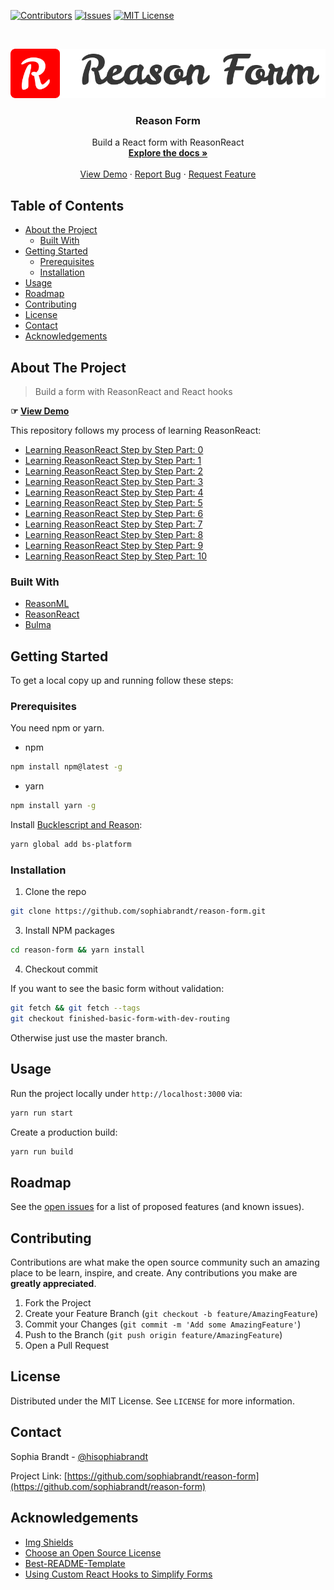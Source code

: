 <!-- PROJECT SHIELDS -->

[![Contributors][contributors-shield]][contributors-url]
[![Issues][issues-shield]][issues-url]
[![MIT License][license-shield]][license-url]

<!-- PROJECT LOGO -->
<br />
<p align="center">
  <a href="https://github.com/sophiabrandt/reason-form">
    <img src="logo.png" alt="Logo">
  </a>

  <h3 align="center">Reason Form</h3>

  <p align="center">
    Build a React form with ReasonReact
    <br />
    <a href="https://github.com/sophiabrandt/reason-form"><strong>Explore the docs »</strong></a>
    <br />
    <br />
    <a href="https://reason-form.firebaseapp.com">View Demo</a>
    ·
    <a href="https://github.com/sophiabrandt/reason-form/issues">Report Bug</a>
    ·
    <a href="https://github.com/sophiabrandt/reason-form/issues">Request Feature</a>
  </p>
</p>

<!-- TABLE OF CONTENTS -->

## Table of Contents

- [About the Project](#about-the-project)
  - [Built With](#built-with)
- [Getting Started](#getting-started)
  - [Prerequisites](#prerequisites)
  - [Installation](#installation)
- [Usage](#usage)
- [Roadmap](#roadmap)
- [Contributing](#contributing)
- [License](#license)
- [Contact](#contact)
- [Acknowledgements](#acknowledgements)

<!-- ABOUT THE PROJECT -->

## About The Project

> Build a form with ReasonReact and React hooks

**☞ [View Demo](https://reason-form.firebaseapp.com)**

This repository follows my process of learning ReasonReact:

- [Learning ReasonReact Step by Step Part: 0](https://dev.to/sophiabrandt/learning-reasonreact-step-by-step-part-0-48la)
- [Learning ReasonReact Step by Step Part: 1](https://dev.to/sophiabrandt/learning-reasonreact-step-by-step-part-1-15ih)
- [Learning ReasonReact Step by Step Part: 2](https://dev.to/sophiabrandt/learning-reasonreact-step-by-step-part-2-3h20)
- [Learning ReasonReact Step by Step Part: 3](https://dev.to/sophiabrandt/learning-reasonreact-step-by-step-part-3-2010)
- [Learning ReasonReact Step by Step Part: 4](https://dev.to/sophiabrandt/learning-reasonreact-step-by-step-part-4-114h)
- [Learning ReasonReact Step by Step Part: 5](https://dev.to/sophiabrandt/learning-reasonreact-step-by-step-part-5-m6l)
- [Learning ReasonReact Step by Step Part: 6](https://dev.to/sophiabrandt/learning-reasonreact-step-by-step-part-6-2mim)
- [Learning ReasonReact Step by Step Part: 7](https://dev.to/sophiabrandt/learning-reasonreact-step-by-step-part-7-12fg)
- [Learning ReasonReact Step by Step Part: 8](https://dev.to/sophiabrandt/learning-reasonreact-step-by-step-part-8-5f75)
- [Learning ReasonReact Step by Step Part: 9](https://dev.to/sophiabrandt/learning-reasonreact-step-by-step-part-9-4089)
- [Learning ReasonReact Step by Step Part: 10](https://dev.to/sophiabrandt/learning-reasonreact-step-by-step-part-10-2mpn)

### Built With

- [ReasonML](https://reasonml.github.io/)
- [ReasonReact](https://reasonml.github.io/reason-react/)
- [Bulma](https://bulma.io)

<!-- GETTING STARTED -->

## Getting Started

To get a local copy up and running follow these steps:

### Prerequisites

You need npm or yarn.

- npm

```sh
npm install npm@latest -g
```

- yarn

```sh
npm install yarn -g
```

Install [Bucklescript and Reason](https://reasonml.github.io/docs/en/installation):

```sh
yarn global add bs-platform
```

### Installation

1. Clone the repo

```sh
git clone https://github.com/sophiabrandt/reason-form.git
```

3. Install NPM packages

```sh
cd reason-form && yarn install
```

4. Checkout commit

If you want to see the basic form without validation:

```sh
git fetch && git fetch --tags
git checkout finished-basic-form-with-dev-routing
```

Otherwise just use the master branch.

<!-- USAGE EXAMPLES -->

## Usage

Run the project locally under `http://localhost:3000` via:

```sh
yarn run start
```

Create a production build:

```sh
yarn run build
```

<!-- ROADMAP -->

## Roadmap

See the [open issues](https://github.com/sophiabrandt/reason-form/issues) for a list of proposed features (and known issues).

<!-- CONTRIBUTING -->

## Contributing

Contributions are what make the open source community such an amazing place to be learn, inspire, and create. Any contributions you make are **greatly appreciated**.

1. Fork the Project
2. Create your Feature Branch (`git checkout -b feature/AmazingFeature`)
3. Commit your Changes (`git commit -m 'Add some AmazingFeature'`)
4. Push to the Branch (`git push origin feature/AmazingFeature`)
5. Open a Pull Request

<!-- LICENSE -->

## License

Distributed under the MIT License. See `LICENSE` for more information.

<!-- CONTACT -->

## Contact

Sophia Brandt - [@hisophiabrandt](https://twitter.com/hisophiabrandt)

Project Link: [https://github.com/sophiabrandt/reason-form](https://github.com/sophiabrandt/reason-form)

<!-- ACKNOWLEDGEMENTS -->

## Acknowledgements

- [Img Shields](https://shields.io)
- [Choose an Open Source License](https://choosealicense.com)
- [Best-README-Template](https://github.com/othneildrew/Best-README-Template/blob/master/README.md)
- [Using Custom React Hooks to Simplify Forms](https://upmostly.com/tutorials/using-custom-react-hooks-simplify-forms)

<!-- MARKDOWN LINKS & IMAGES -->
<!-- https://www.markdownguide.org/basic-syntax/#reference-style-links -->

[contributors-shield]: https://img.shields.io/github/contributors/sophiabrandt/reason-form.svg?style=flat-square
[contributors-url]: https://github.com/sophiabrandt/reason-form/graphs/contributors
[issues-shield]: https://img.shields.io/github/issues/sophiabrandt/reason-form.svg?style=flat-square
[issues-url]: https://github.com/sophiabrandt/reason-form/issues
[license-shield]: https://img.shields.io/github/license/sophiabrandt/reason-form.svg?style=flat-square
[license-url]: https://github.com/sophiabrandt/reason-form/blob/master/LICENSE.txt
